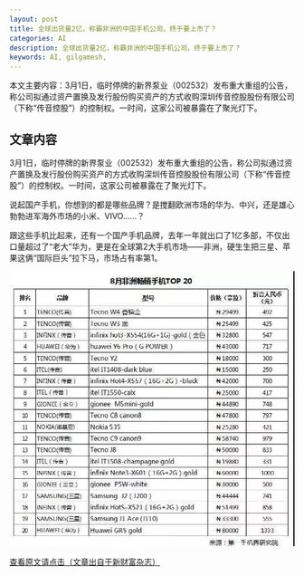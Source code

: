 ```yaml
---
layout: post
title: 全球出货量2亿，称霸非洲的中国手机公司，终于要上市了？
categories: AI
description: 全球出货量2亿，称霸非洲的中国手机公司，终于要上市了？
keywords: AI, gilgamesh, 
---
```


本文主要内容：3月1日，临时停牌的新界泵业（002532）发布重大重组的公告，称公司拟通过资产置换及发行股份购买资产的方式收购深圳传音控股股份有限公司（下称“传音控股”）的控制权。一时间，这家公司被暴露在了聚光灯下。

<!-- more -->

## 文章内容

3月1日，临时停牌的新界泵业（002532）发布重大重组的公告，称公司拟通过资产置换及发行股份购买资产的方式收购深圳传音控股股份有限公司（下称“传音控股”）的控制权。一时间，这家公司被暴露在了聚光灯下。

说起国产手机，你想到的都是哪些品牌？是搅翻欧洲市场的华为、中兴，还是雄心勃勃进军海外市场的小米、VIVO……？

跟这些手机比起来，还有一个国产手机品牌，去年一年就出口了1亿多部，不仅出口量超过了“老大”华为，更是在全球第2大手机市场——非洲，硬生生把三星、苹果这俩“国际巨头”拉下马，市场占有率第1。

![正文图片](\images\AI\2018-3-7-shangshi.jpg)

[查看原文请点击（文章出自于新财富杂志）](https://mp.weixin.qq.com/s/wo_fvgI0hewVCWWPLQ7MPQ)



